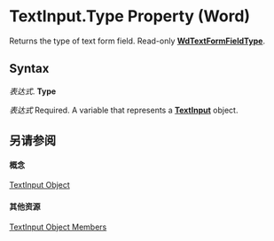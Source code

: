 
# TextInput.Type Property (Word)

Returns the type of text form field. Read-only  **[WdTextFormFieldType](490798b7-99d2-879c-60a7-71333132ab10.md)**.


## Syntax

 _表达式_. **Type**

 _表达式_ Required. A variable that represents a **[TextInput](d7f6531a-4da2-ccc4-29b3-ad79ca7b18de.md)** object.


## 另请参阅


#### 概念


[TextInput Object](d7f6531a-4da2-ccc4-29b3-ad79ca7b18de.md)
#### 其他资源


[TextInput Object Members](http://msdn.microsoft.com/library/d21b3150-6a32-3212-d144-9fc72a866187%28Office.15%29.aspx)